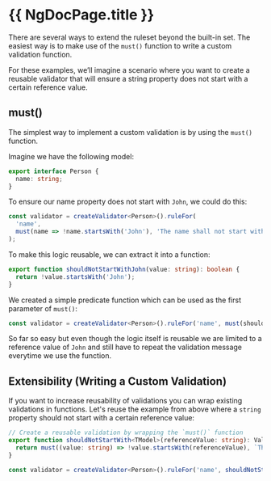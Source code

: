 # {{ NgDocPage.title }}

There are several ways to extend the ruleset beyond the built-in set. The easiest way is to make use of the `must()` function to write a custom validation function.

For these examples, we’ll imagine a scenario where you want to create a reusable validator that will ensure a string property does not start with a certain reference value.

## must()

The simplest way to implement a custom validation is by using the `must()` function.

Imagine we have the following model:

```typescript
export interface Person {
  name: string;
}
```

To ensure our name property does not start with `John`, we could do this:

```typescript
const validator = createValidator<Person>().ruleFor(
  'name',
  must(name => !name.startsWith('John'), 'The name shall not start with John.')
);
```

To make this logic reusable, we can extract it into a function:

```typescript
export function shouldNotStartWithJohn(value: string): boolean {
  return !value.startsWith('John');
}
```

We created a simple predicate function which can be used as the first parameter of `must()`:

```typescript
const validator = createValidator<Person>().ruleFor('name', must(shouldNotStartWithJohn, 'The name shall not start with John.'));
```

So far so easy but even though the logic itself is reusable we are limited to a reference value of `John` and still have to repeat the validation message everytime we use the function.

## Extensibility (Writing a Custom Validation)

If you want to increase reusability of validations you can wrap existing validations in functions. Let's reuse the example from above where a `string` property should not start with a certain reference value:

```typescript
// Create a reusable validation by wrapping the `must()` function
export function shouldNotStartWith<TModel>(referenceValue: string): ValidationFn<string, TModel> {
  return must((value: string) => !value.startsWith(referenceValue), `The value shall not start with ${referenceValue}.`);
}

const validator = createValidator<Person>().ruleFor('name', shouldNotStartWith('John'));
```
